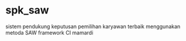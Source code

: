 # spk_saw
sistem pendukung keputusan pemilihan karyawan terbaik menggunakan metoda SAW framework CI mamardi

